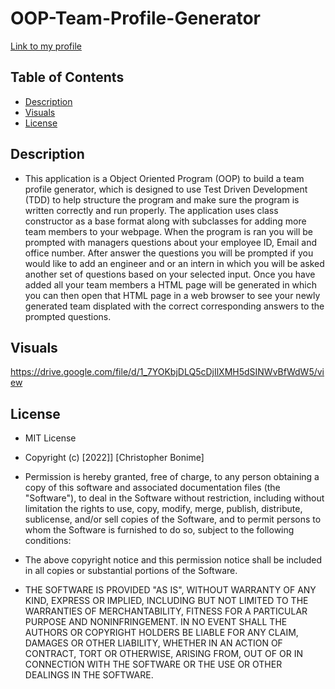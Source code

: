 # OOP-Team-Profile-Generator

[Link to my profile](https://github.com/cujion)

## Table of Contents
- [Description](#description)
- [Visuals](#visuals)
- [License](#license)


## Description
* This application is a Object Oriented Program (OOP) to build a team profile generator, which is designed to use Test Driven Development (TDD) to help structure the program and make sure the program is written correctly and run properly. The application uses class constructor as a base format along with subclasses for adding more team members to your webpage. When the program is ran you will be prompted with managers questions about your employee ID, Email and office number. After answer the questions you will be prompted if you would like to add an engineer and or an intern in which you will be asked another set of questions based on your selected input. Once you have added all your team members a HTML page will be generated in which you can then open that HTML page in a web browser to see your newly generated team displated with the correct corresponding answers to the prompted questions.

## Visuals
https://drive.google.com/file/d/1_7YOKbjDLQ5cDjIlXMH5dSINWvBfWdW5/view

## License
* MIT License

* Copyright (c) [2022]] [Christopher Bonime]

* Permission is hereby granted, free of charge, to any person obtaining a copy
of this software and associated documentation files (the "Software"), to deal
in the Software without restriction, including without limitation the rights
to use, copy, modify, merge, publish, distribute, sublicense, and/or sell
copies of the Software, and to permit persons to whom the Software is
furnished to do so, subject to the following conditions:

* The above copyright notice and this permission notice shall be included in all
copies or substantial portions of the Software.

* THE SOFTWARE IS PROVIDED "AS IS", WITHOUT WARRANTY OF ANY KIND, EXPRESS OR
IMPLIED, INCLUDING BUT NOT LIMITED TO THE WARRANTIES OF MERCHANTABILITY,
FITNESS FOR A PARTICULAR PURPOSE AND NONINFRINGEMENT. IN NO EVENT SHALL THE
AUTHORS OR COPYRIGHT HOLDERS BE LIABLE FOR ANY CLAIM, DAMAGES OR OTHER
LIABILITY, WHETHER IN AN ACTION OF CONTRACT, TORT OR OTHERWISE, ARISING FROM,
OUT OF OR IN CONNECTION WITH THE SOFTWARE OR THE USE OR OTHER DEALINGS IN THE
SOFTWARE.